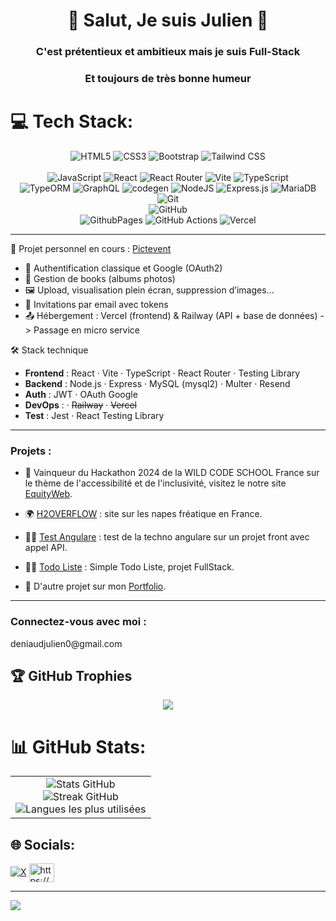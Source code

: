 <h1 align="center">👋 Salut, Je suis Julien 👋</h1>
<h3 align="center">C'est prétentieux et ambitieux mais je suis Full-Stack</h3>
<h3 align="center">Et toujours de très bonne humeur</h3>



# 💻 Tech Stack:
<div align="center">
 
 ![HTML5](https://img.shields.io/badge/html5-%23E34F26.svg?style=for-the-badge&logo=html5&logoColor=white) 
 ![CSS3](https://img.shields.io/badge/css3-%231572B6.svg?style=for-the-badge&logo=css3&logoColor=white) 
 ![Bootstrap](https://img.shields.io/badge/bootstrap-%238511FA.svg?style=for-the-badge&logo=bootstrap&logoColor=white) 
 ![Tailwind CSS](https://img.shields.io/badge/tailwindcss-%2338B2AC.svg?style=for-the-badge&logo=tailwind-css&logoColor=white)  
 <br/>
 ![JavaScript](https://img.shields.io/badge/javascript-%23323330.svg?style=for-the-badge&logo=javascript&logoColor=%23F7DF1E) 
 ![React](https://img.shields.io/badge/react-%2320232a.svg?style=for-the-badge&logo=react&logoColor=%2361DAFB) 
 ![React Router](https://img.shields.io/badge/React_Router-CA4245?style=for-the-badge&logo=react-router&logoColor=white) 
 ![Vite](https://img.shields.io/badge/vite-%23646CFF.svg?style=for-the-badge&logo=vite&logoColor=white) 
 ![TypeScript](https://img.shields.io/badge/typescript-%23007ACC.svg?style=for-the-badge&logo=typescript&logoColor=white)
 <br/>
 ![TypeORM](https://img.shields.io/badge/TypeORM-262627?style=for-the-badge&logo=typeorm&logoColor=white)
 ![GraphQL](https://img.shields.io/badge/-GraphQL-E10098?style=for-the-badge&logo=graphql&logoColor=white)
 ![codegen](https://img.shields.io/badge/codegen-ffffff?logo=cloudbees&style=flat&color=ffffff&logoColor=1997B5)
 ![NodeJS](https://img.shields.io/badge/node.js-6DA55F?style=for-the-badge&logo=node.js&logoColor=white) 
 ![Express.js](https://img.shields.io/badge/express.js-%23404d59.svg?style=for-the-badge&logo=express&logoColor=%2361DAFB) 
 ![MariaDB](https://img.shields.io/badge/MariaDB-003545?style=for-the-badge&logo=mariadb&logoColor=white) 
 <br/>
 ![Git](https://img.shields.io/badge/git-%23F05033.svg?style=for-the-badge&logo=git&logoColor=white)
 <br/>
 ![GitHub](https://img.shields.io/badge/github-%23121011.svg?style=for-the-badge&logo=github&logoColor=white)  
 ![GithubPages](https://img.shields.io/badge/github%20pages-121013?style=for-the-badge&logo=github&logoColor=white) 
 ![GitHub Actions](https://img.shields.io/badge/github%20actions-%232671E5.svg?style=for-the-badge&logo=githubactions&logoColor=white)
 ![Vercel](https://img.shields.io/badge/vercel-%23000000.svg?style=for-the-badge&logo=vercel&logoColor=white) 

</div>

---

🚀 Projet personnel en cours : [Pictevent](https://www.pictevent.fr)

- 🔐 Authentification classique et Google (OAuth2)
- 📁 Gestion de books (albums photos)
- 🖼️ Upload, visualisation plein écran, suppression d’images...
- 📩 Invitations par email avec tokens
- 📤 Hébergement : Vercel (frontend) & Railway (API + base de données) -> Passage en micro service

🛠️ Stack technique

- **Frontend** : React · Vite · TypeScript · React Router · Testing Library
- **Backend** : Node.js · Express · MySQL (mysql2) · Multer · Resend
- **Auth** : JWT · OAuth Google 
- **DevOps** : · ~~Railway~~ · ~~Vercel~~ 
- **Test** : Jest · React Testing Library

---
### Projets :

- 🥇 Vainqueur du Hackathon 2024 de la WILD CODE SCHOOL France sur le thème de l'accessibilité et de l'inclusivité, visitez le notre site [EquityWeb](https://equity-web.vercel.app/).

- 🌍 [H2OVERFLOW](https://h2overflow-git-main-julien44830s-projects.vercel.app/) : site sur les napes fréatique en France.

- 🧑‍🚀 [Test Angulare](https://rickandmorty-qkkjd1lbe-julien44830s-projects.vercel.app/) : test de la techno angulare sur un projet front avec appel API.
  
- 🧑‍🚀 [Todo Liste](https://github.com/julien44830/todo) : Simple Todo Liste, projet FullStack.

- 🔭  D'autre projet sur mon [Portfolio](https://deniaud-julien.vercel.app/).
---

<h3 align="left" >Connectez-vous avec moi :</h3>
deniaudjulien0@gmail.com


## 🏆 GitHub Trophies
<div align="center">
 
 ![](https://github-profile-trophy.vercel.app/?username=julien44830&theme=radical&no-frame=false&no-bg=true&margin-w=4)

</div>

# 📊 GitHub Stats:

<table align="center">
  <td align="center">
      <img src="https://github-readme-stats.vercel.app/api?username=julien44830&theme=dark&hide_border=false&include_all_commits=false&count_private=false" alt="Stats GitHub"/><br/>
      <img src="https://github-readme-streak-stats.herokuapp.com/?user=julien44830&theme=dark&hide_border=false" alt="Streak GitHub"/><br/>
      <img src="https://github-readme-stats.vercel.app/api/top-langs/?username=julien44830&theme=dark&hide_border=false&include_all_commits=false&count_private=false&layout=compact" alt="Langues les plus utilisées"/>
  </td>


    
  
</table>




## 🌐 Socials:
[![X](https://img.shields.io/badge/X-black.svg?logo=X&logoColor=white)](https://x.com/DeniaudJulien) 
<a href="[https://www.linkedin.com/in/julien-deniaud-917610238/](https://www.linkedin.com/in/julien-deniaud-917610238/)" target="blank"><img align="center" src="https://raw.githubusercontent.com/rahuldkjain/github-profile-readme-generator/master/src/images/icons/Social/linked-in-alt.svg" alt="https://www. linkedin.com/in/julien-deniaud-917610238/" height="30" width="40" /></a>
</p>


---
[![](https://visitcount.itsvg.in/api?id=julien44830&icon=0&color=0)](https://visitcount.itsvg.in)
<!-- Proudly created with GPRM ( https://gprm.itsvg.in ) -->
